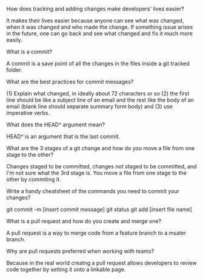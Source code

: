 How does tracking and adding changes make developers' lives easier?

It makes their lives easier because anyone can see what was changed, when it was changed and who made the change. If something issue arises in the future, one can go back and see what changed and fix it much more easily.

What is a commit?

A commit is a save point of all the changes in the files inside a git tracked folder.

What are the best practices for commit messages?

(1) Explain what changed, in ideally about 72 characters or so (2) the first line should be like a subject line of an email and the rest like the body of an email (blank line should separate summary form body) and (3) use imperative verbs.

What does the HEAD^ argument mean?

HEAD^ is an argument that is the last commit.

What are the 3 stages of a git change and how do you move a file from one stage to the other?

Changes staged to be committed, changes not staged to be committed, and I'm not sure what the 3rd stage is. You move a file from one stage to the other by commiting it.

Write a handy cheatsheet of the commands you need to commit your changes?

git commit -m [insert commit message]
git status
git add [insert file name]

What is a pull request and how do you create and merge one?

A pull request is a way to merge code from a feature branch to a msater branch.

Why are pull requests preferred when working with teams?

Because in the real world creatng a pull request allows developers to review code together by setting it onto a linkable page.
